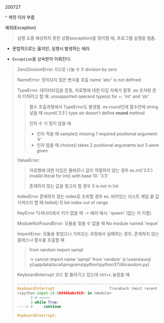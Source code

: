 200727



`^`   캐럿 이라 부름



예외(Exception)

> 실행 도중 예상하지 못한 상황(exception)을 맞이할 때, 프로그램 실행을 멈춤. 

* 문법적으로는 옳지만, 실행시 발생하는 에러.




*  `Exception`을 상속받아 이뤄진다.

> ZeroDivisionError: 0으로 나눌 수 X division by zero
>
> NameError: 정의되지 않은 변수를 호출 name 'abc' is not defined
>
> TypeError: 데이터타입을 혼동, 자료형에 대한 타입 자체가 잘못 .ex.숫자랑 문자 더하려고 할 때. unsupported operand type(s) for +: 'int' and 'str'
>
> > 함수 호출과정에서 TypeError도 발생함. ex.round인데 함수안에 string 넣을 때 round('3.5') type str doesn't define __round__ method
> >
> > 인자 수 가 맞지 않을 때
> >
> > - 인자 적을 때 sample() missing 1 required positional argument: 'k'
> > - 인자 많을 때 choice() takes 2 positional arguments but 3 were given
>
> ValueError:
>
> >자료형에 대한 타입은 올바르나 값이 적절하지 않는 경우  ex.int('3.5') invalid literal for int() with base 10: '3.5'
> >
> >존재하지 않는 값을 찾고자 할 경우 3 is not in list
>
> IndexError 존재하지 않는 index로 조회할 경우 ex. 비어있는 리스트 제일 끝 값 가져오라 할 때 listlist[-1]  list index out of range
>
> 
>
> KeyError 딕셔너리에서 키가 없을 때 -> 에러 예시: 'queen' (없는 키 이름)
>
> ModuleNotFoundError: 모듈을 찾을 수 없을 때  No module named 'reque'
>
> ImportError: 모듈을 찾았으나 가져오는 과정에서 실패하는 경우, 존재하지 않는 클래스나 함수를 호출할 때
>
> >from random import sampl
> >
> >-> cannot import name 'sampl' from 'random'  (c:\users\eunji yi\appdata\local\programs\python\python37\lib\random.py)
>
> 
>
> KeyboardInterrupt 코드 잘 돌아가고 있는데 ctrl+c 눌렀을 때
>
> ```python
> ---------------------------------------------------------------------------
> KeyboardInterrupt                         Traceback (most recent call last)
> <ipython-input-28-8b9466abc919> in <module>
>       2 # =====
>       3 while True:
> ----> 4     continue
> 
> KeyboardInterrupt: 
> ```
>
> 





